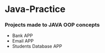 # Java-Practice
### Projects made to JAVA OOP concepts
- Bank APP
- Email APP
- Students Database APP
